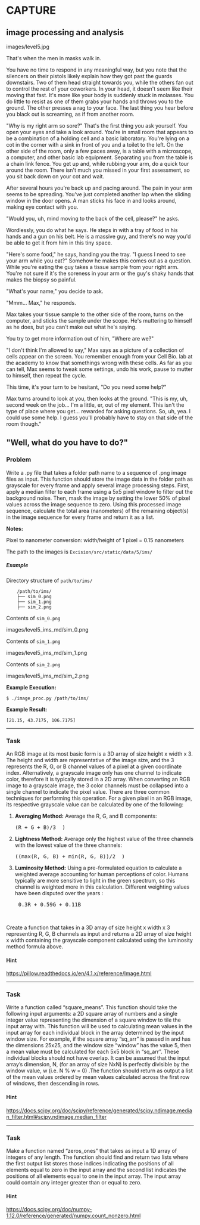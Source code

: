 CAPTURE
=====

image processing and analysis
--------

images/level5.jpg

That's when the men in masks walk in.

You have no time to respond in any meaningful way, but you note that the silencers on their pistols likely explain how they got past the guards downstairs. Two of them head straight towards you, while the others fan out to control the rest of your coworkers. In your head, it doesn't seem like their moving that fast. It's more like your body is suddenly stuck in molasses. You do little to resist as one of them grabs your hands and throws you to the ground. The other presses a rag to your face. The last thing you hear before you black out is screaming, as if from another room.

"Why is my right arm so sore?" That's the first thing you ask yourself. You open your eyes and take a look around. You're in small room that appears to be a combination of a holding cell and a basic laboratory. You're lying on a cot in the corner with a sink in front of you and a toilet to the left. On the other side of the room, only a few paces away, is a table with a microscope, a computer, and other basic lab equipment. Separating you from the table is a chain link fence. You get up and, while rubbing your arm, do a quick tour around the room. There isn't much you missed in your first assessment, so you sit back down on your cot and wait.  

After several hours you're back up and pacing around. The pain in your arm seems to be spreading. You've just completed another lap when the sliding window in the door opens. A man sticks his face in and looks around, making eye contact with you.

"Would you, uh, mind moving to the back of the cell, please?" he asks.

Wordlessly, you do what he says. He steps in with a tray of food in his hands and a gun on his belt. He is a massive guy, and there's no way you'd be able to get it from him in this tiny space.

"Here's some food," he says, handing you the tray. "I guess I need to see your arm while you eat?" Somehow he makes this comes out as a question. While you're eating the guy takes a tissue sample from your right arm. You're not sure if it's the soreness in your arm or the guy's shaky hands that makes the biopsy so painful.

"What's your name," you decide to ask.

"Mmm... Max," he responds.

Max takes your tissue sample to the other side of the room, turns on the computer, and sticks the sample under the scope. He's muttering to himself as he does, but you can't make out what he's saying.

You try to get more information out of him, "Where are we?"

"I don't think I'm allowed to say," Max says as a picture of a collection of cells appear on the screen. You remember enough from your Cell Bio. lab at the academy to know that somethings wrong with these cells. As far as you can tell, Max seems to tweak some settings, undo his work, pause to mutter to himself, then repeat the cycle.

This time, it's your turn to be hesitant, "Do you need some help?"

Max turns around to look at you, then looks at the ground. "This is my, uh, second week on the job... I'm a little, er, out of my element. This isn't the type of place where you get... rewarded for asking questions. So, uh, yea. I could use some help. I guess you'll probably have to stay on that side of the room though."

"Well, what do you have to do?"
---

### Problem

Write a .py file that takes a folder path name to a sequence of .png image files as input. This function should store the image data in the folder path as grayscale for every frame and apply several image processing steps. First, apply a median filter to each frame using a 5x5 pixel window to filter out the background noise. Then, mask the image by setting the lower 50% of pixel values across the image sequence to zero. Using this processed image sequence, calculate the total area (nanometers) of the remaining object(s) in the image sequence for every frame and return it as a list.

**Notes:**

Pixel to nanometer conversion: width/height of 1 pixel = 0.15 nanometers

The path to the images is `Excision/src/static/data/5/ims/`

##### Example

Directory structure of `path/to/ims/`

        /path/to/ims/
        ├── sim_0.png
        ├── sim_1.png
        ├── sim_2.png

Contents of `sim_0.png`

images/level5_ims_md/sim_0.png

Contents of `sim_1.png`

images/level5_ims_md/sim_1.png

Contents of `sim_2.png`

images/level5_ims_md/sim_2.png


**Example Execution:**

`$ ./image_proc.py /path/to/ims/`

**Example Result:**

    [21.15, 43.7175, 106.7175]


---

### Task

An RGB image at its most basic form is a 3D array of size height x width x 3. The height and width are representative of the image size, and the 3 represents the R, G, or B channel values of a pixel at a given coordinate index. Alternatively, a grayscale image only has one channel to indicate color, therefore it is typically stored in a 2D array. When converting an RGB image to a grayscale image, the 3 color channels must be collapsed into a single channel to indicate the pixel value. There are three common techniques for performing this operation. For a given pixel in an RGB image, its respective grayscale value can be calculated by one of the following:  

1. **Averaging Method:** Average the R, G, and B components: <pre>(R + G + B)/3  )</pre>

2. **Lightness Method:** Average only the highest value of the three channels with the lowest value of the three channels: <pre>((max(R, G, B) + min(R, G, B))/2  )</pre>

3. **Luminosity Method:** Using a pre-formulated equation to calculate a weighted average accounting for human perceptions of color. Humans typically are more sensitive to light in the green spectrum, so this channel is weighted more in this calculation. Different weighting values have been disputed over the years : <pre> 0.3R + 0.59G + 0.11B </pre>  

Create a function that takes in a 3D array of size height x width x 3 representing R, G, B channels as input and returns a 2D array of size height x width containing the grayscale component calculated using the luminosity method formula above.

#### Hint

https://pillow.readthedocs.io/en/4.1.x/reference/Image.html

---

### Task

Write a function called “square_means”. This function should take the following input arguments: a 2D square array of numbers and a single integer value representing the dimension of a square window to tile the input array with. This function will be used to calculating mean values in the input array for each individual block in the array determined by the input window size. For example, if the square array “sq_arr” is passed in and has the dimensions 25x25, and the window size “window” has the value 5, then a mean value must be calculated for each 5x5 block in “sq_arr”. These individual blocks should not have overlap. It can be assumed that the input array’s dimension, N, (for an array of size NxN) is perfectly divisible by the window value, w (i.e. N % w = 0) .The function should return as output a list of the mean values ordered by mean values calculated across the first row of windows, then descending in rows.

#### Hint

https://docs.scipy.org/doc/scipy/reference/generated/scipy.ndimage.median_filter.html#scipy.ndimage.median_filter

---

### Task

Make a function named “zeros_ones” that takes as input a 1D array of integers of any length. The function should find and return two lists where the first output list stores those indices indicating the positions of all elements equal to zero in the input array and the second list indicates the positions of all elements equal to one in the input array. The input array could contain any integer greater than or equal to zero.

#### Hint

https://docs.scipy.org/doc/numpy-1.12.0/reference/generated/numpy.count_nonzero.html
